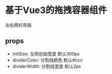 # 基于Vue3的拖拽容器组件

左右两栏布局

## props
  - initSize: 左侧初始宽度 默认300px
  - dividerColor: 分割线颜色 默认#ccc
  - dividerWidth: 分割线宽度 默认2px

